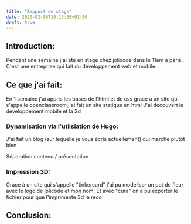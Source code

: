 ```yaml
---
title: "Rapport de stage"
date: 2020-02-06T10:13:58+01:00
draft: true 
---
```


## Introduction:
Pendant une semaine j'ai été en stage chez jolicode dans le 11em à paris.
C'est une entreprise qui fait du développement web et mobile.

## Ce que j'ai fait:
En 1 semaine j'ai appris les bases de l'html et de css grace a un site qui s'appelle openclassroom,j'ai fait un site statique en html
J'ai decouvert le developpement mobile et la 3d

### Dynamisation via l'utilsiation de Hugo:
J'ai fait un blog (sur lequelle je vous écris actuellement) qui marche plutôt bien

Séparation contenu / présentation

### Impression 3D:
Grace à un  site qui s'appelle "tinkercard" j'ai pu modeliser un pot de fleur avec le logo de jolicode et mon nom.
Et avec "cura" on a pu exporter le fichier pour que l'imprimente 3d le reco

## Conclusion:
